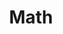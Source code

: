 ---
title: Math
tags: ["math", "calculation", "numbers", "equations", "formulas", "algebra", "geometry"]
icon: math
svg: '<svg xmlns="http://www.w3.org/2000/svg" width="24" height="24" fill="none" viewBox="0 0 24 24" stroke-width="1.5" stroke-linecap="round" stroke-linejoin="round" stroke="currentColor"><path d="M3.429 18.366h6M15 8.707h6m-6-4.39h6M3 6.512h3.429m0 0h3.428m-3.428 0V3m0 3.512v3.512M15.6 21l2.425-2.484m0 0 2.424-2.483m-2.424 2.483L15.6 16.033m2.425 2.483L20.449 21"/></svg>'
---